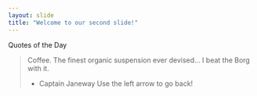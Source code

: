 ```yaml
---
layout: slide
title: "Welcome to our second slide!"
---
```

Quotes of the Day
> Coffee. The finest organic suspension ever devised... I beat the Borg with it.
> - Captain Janeway
Use the left arrow to go back!
